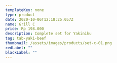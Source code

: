 ```yaml
---
templateKey: none
type: product
date: 2020-10-06T12:18:25.057Z
name: Grill C
price: Rp 198.000
description: Complete set for Yakiniku
tag: tab-yaki-beef
thumbnail: /assets/images/products/set-c-01.png
redLabel: ""
blackLabel: ""
---
```

